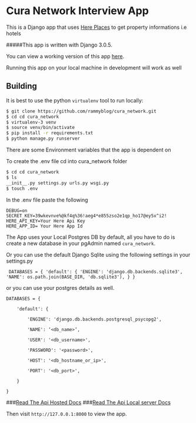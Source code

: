 # Cura Network Interview App

This is a  Django app that uses
[Here Places](https://www.here.com/) to get property informations i.e hotels


#####This app is written with Django 3.0.5. 

You can view a working version of this app
[here](https://curanetwork.herokuapp.com/).

Running this app on your local machine in development will work as
well

## Building

It is best to use the python `virtualenv` tool to run locally:

```sh
$ git clone https://github.com/rammyblog/cura_network.git
$ cd cd cura_network 
$ virtualenv-3 venv
$ source venv/bin/activate
$ pip install -r requirements.txt
$ python manage.py runserver
```

There are some Environment variables that the app is dependent on

To create the .env file cd into cura_network folder

```sh
$ cd cd cura_network 
$ ls
__init__.py settings.py urls.py wsgi.py
$ touch .env
```

In the .env file paste the following 
```
DEBUG=on
SECRET_KEY=39wkevnve%@kf4q%36!aeg4*e855zso2e1qp_ho17@ey5x^i2!
HERE_API_KEY=Your Here Api Key
HERE_APP_ID= Your Here App Id
```

The App uses your Local Postgres DB by default, all you have to do is create a new 
database in your pgAdmin named `cura_network`.

Or you can use the default Django Sqlite using the following settings
 in your settings.py
 
` DATABASES = {
    'default': {
        'ENGINE': 'django.db.backends.sqlite3',
        'NAME': os.path.join(BASE_DIR, 'db.sqlite3'),
    }
}`

or you can use your postgres details as well.
```
DATABASES = {

    'default': {

        'ENGINE': 'django.db.backends.postgresql_psycopg2',

        'NAME': ‘<db_name>’,

        'USER': '<db_username>',

        'PASSWORD': '<password>',

        'HOST': '<db_hostname_or_ip>',

        'PORT': '<db_port>',

    }

}

```

###[Read The Api Hosted Docs](https://curanetwork.herokuapp.com/docs/) 
###[Read The Api Local server Docs](http://127.0.0.1:8000/docs/) 

Then visit `http://127.0.0.1:8000` to view the app. 



